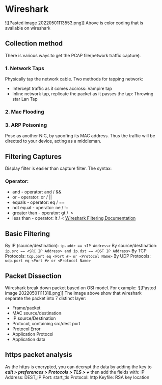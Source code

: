# Wireshark
![[Pasted image 20220501113553.png]]
Above is color coding that is available on wireshark
## Collection method
There is various ways to get the PCAP file(network traffic capture). 
### 1. Network Taps
Physically tap the network cable. Two methods for tapping network:
 - Intercept traffic as it comes accross: Vampire tap
 - Inline network tap, replicate the packet as it passes the tap: Throwing star Lan Tap
### 2. Mac Flooding
### 3. ARP Poisoning
Pose as another NIC, by spoofing its MAC address. Thus the traffic will be directed to your device, acting as a middleman.

## Filtering Captures
Display filter is easier than capture filter. The syntax:
### Operator:
-   and - operator: and / &&
-   or - operator: or / ||
-   equals - operator: eq / ==
-   not equal - operator: ne / !=
-   greater than - operator: gt /  >
-   less than - operator: lt / <
[Wireshark Filtering Documentation](https://www.wireshark.org/docs/wsug_html_chunked/ChWorkBuildDisplayFilterSection.html)

## Basic Filtering
By IP (source/destination): `ip.addr == <IP Address>`
By source/destination: `ip.src == <SRC IP Address> and ip.dst == <DST IP Address>`
By TCP Protocols: `tcp.port eq <Port #> or <Protocol Name>`
By UDP Protocols: `udp.port eq <Port #> or <Protocol Name>`

## Packet Dissection
Wireshark break down packet based on OSI model. For example:
![[Pasted image 20220501111318.png]]
The image above show that wireshark separate the packet into 7 distinct layer:
- Frame/packet
- MAC source/destination
- IP source/Destination
- Protocol, containing src/dest port
- Protocol Error
- Application Protocol
- Application data

## https packet analysis
As the https is encrypted, you can decrypt the data by adding the key to ***edit > preferences > Protocols > TLS > +*** then add the fields with:
IP Address: DEST_IP
Port: start_tls
Protocol: http
Keyfile: RSA key location